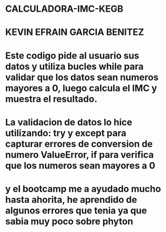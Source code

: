 # CALCULADORA-IMC-KEGB
# KEVIN EFRAIN GARCIA BENITEZ


# Este codigo pide al usuario sus datos y utiliza bucles while para validar que los datos sean numeros mayores a 0, luego calcula el IMC y muestra el resultado.
# La validacion de datos lo hice utilizando: try y except para capturar errores de conversion de numero ValueError, if para verifica que los numeros sean mayores a 0
# y el bootcamp me a ayudado mucho hasta ahorita, he aprendido de algunos errores que tenia ya que sabia muy poco sobre phyton
